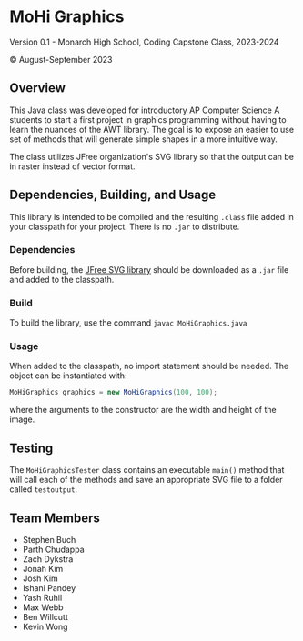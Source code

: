 # MoHi Graphics

Version 0.1 - Monarch High School, Coding Capstone Class, 2023-2024

© August-September 2023

## Overview
This Java class was developed for introductory AP Computer Science A students to start a first project in graphics programming without having to learn the nuances of the AWT library. The goal is to expose an easier to use set of methods that will generate simple shapes in a more intuitive way. 

The class utilizes JFree organization's SVG library so that the output can be in raster instead of vector format.

## Dependencies, Building, and Usage
This library is intended to be compiled and the resulting `.class` file added in your classpath for your project. There is no `.jar` to distribute.

### Dependencies
Before building, the [JFree SVG library](org.jfree.svg-5.0.5.jar) should be downloaded as a `.jar` file and added to the classpath. 

### Build
To build the library, use the command
`javac MoHiGraphics.java`

### Usage
When added to the classpath, no import statement should be needed. The object can be instantiated with: 
```java
MoHiGraphics graphics = new MoHiGraphics(100, 100);
``` 
where the arguments to the constructor are the width and height of the image.

## Testing
The `MoHiGraphicsTester` class contains an executable `main()` method that will call each of the methods and save an appropriate SVG file to a folder called `testoutput`.

## Team Members
- Stephen Buch
- Parth Chudappa
- Zach Dykstra
- Jonah Kim
- Josh Kim
- Ishani Pandey
- Yash Ruhil
- Max Webb
- Ben Willcutt
- Kevin Wong